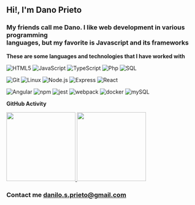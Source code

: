 ## Hi!, I'm Dano Prieto

### My friends call me Dano. I like web development in various programming <br> languages, but my favorite is Javascript and its frameworks
**These are some languages and technologies that I have worked with**

![HTML5](https://img.shields.io/badge/-HTML5-000000?style=flat&logo=HTML5)
![JavaScript](https://img.shields.io/badge/-JavaScript-000000?style=flat&logo=javascript)
![TypeScript](https://img.shields.io/badge/-TypeScript-000000?style=flat&logo=typescript&logoColor=007ACC)
![Php](https://img.shields.io/badge/-Php-000000?style=flat&logo=php&logoColor=007ACC)
![SQL](https://img.shields.io/badge/-Sql-000000?style=flat&logo=sql&logoColor=007ACC)

![Git](https://img.shields.io/badge/-Git-000000?style=flat&logo=git&logoColor=F05032)
![Linux](https://img.shields.io/badge/-Linux-000000?style=flat&logo=linux&logoColor=FCC624)
![Node.js](https://img.shields.io/badge/-Node.js-000000?style=flat&logo=node.js&logoColor=339933)
![Express](https://img.shields.io/badge/-Express-000000?style=flat&logo=express&logoColor=ffffff)
![React](https://img.shields.io/badge/-React-000000?style=flat&logo=React&logoColor=61DAFB)
<!--!![Redux](https://img.shields.io/badge/-Redux-000000?style=flat&logo=Redux)-->
![Angular](https://img.shields.io/badge/-Angular-000000?style=flat&logo=Angular&logoColor=c3002f)
![npm](https://img.shields.io/badge/-npm-000000?style=flat&logo=npm)
![jest](https://img.shields.io/badge/-Jest-000000?style=flat&logo=jest&logoColor=15c213)
![webpack](https://img.shields.io/badge/-Webpack-000000?style=flat&logo=webpack)
![docker](https://img.shields.io/badge/-Docker-000000?style=flat&logo=docker)
![mySQL](https://img.shields.io/badge/-MySQL-000000?style=flat&logo=mysql&logoColor=ffffff)


**GitHub Activity**

<p>
<a href="https://github.com/daniloprieto">
  <img height="180em" src="https://github-readme-stats-eight-theta.vercel.app/api?username=daniloprieto&show_icons=true&theme=algolia&include_all_commits=true&count_private=true&hide=stars,issues"/>
  <img height="180em" src="https://github-readme-stats-eight-theta.vercel.app/api/top-langs/?username=daniloprieto&layout=compact&langs_count=50&count_private=true&theme=algolia"/>
</a>
</p>


### Contact me danilo.s.prieto@gmail.com

<!--**daniloprieto/daniloprieto** is a ✨ _special_ ✨ repository because its `README.md` appears on your GitHub profile.

Here are some ideas to get you started:

- 🔭 I’m currently working on ...
- 🌱 I’m currently learning ...
- 👯 I’m looking to collaborate on ...
- 🤔 I’m looking for help with ...
- 💬 Ask me about ...
- 📫 How to reach me: ...
- 😄 Pronouns: ...
- ⚡ Fun fact: ...
-->
